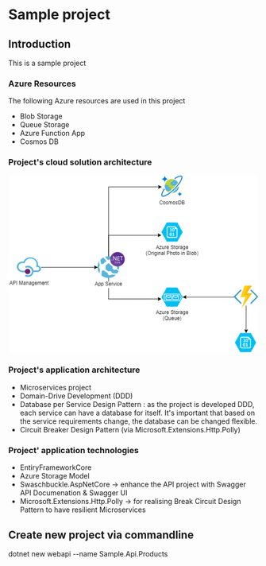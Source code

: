 # Sample project

## Introduction
This is a sample project

### Azure Resources
The following Azure resources are used in this project

- Blob Storage
- Queue Storage
- Azure Function App
- Cosmos DB

### Project's cloud solution architecture
![alt](drawio/Sample-software-and-solution-architecture-Solution.png)

### Project's application architecture
- Microservices project
- Domain-Drive Development (DDD)
- Database per Service Design Pattern : as the project is developed DDD, each service can have a database for itself. It's important that based on the service requirements change, the database can be changed flexible.
- Circuit Breaker Design Pattern (via Microsoft.Extensions.Http.Polly) 

### Project' application technologies
- EntiryFrameworkCore
- Azure Storage Model
- Swaschbuckle.AspNetCore -> enhance the API project with Swagger API Documenation & Swagger UI
- Microsoft.Extensions.Http.Polly -> for realising Break Circuit Design Pattern to have resilient Microservices


## Create new project via commandline
dotnet new webapi --name Sample.Api.Products

